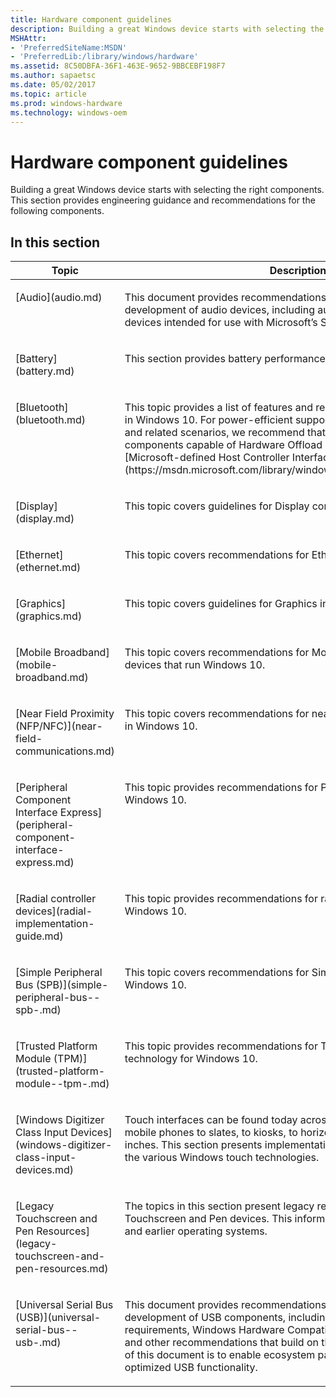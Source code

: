 ```yaml
---
title: Hardware component guidelines
description: Building a great Windows device starts with selecting the right components. This section provides engineering guidance and recommendations for components.
MSHAttr:
- 'PreferredSiteName:MSDN'
- 'PreferredLib:/library/windows/hardware'
ms.assetid: 8C50DBFA-36F1-463E-9652-9BBCEBF198F7
ms.author: sapaetsc
ms.date: 05/02/2017
ms.topic: article
ms.prod: windows-hardware
ms.technology: windows-oem
---
```


# Hardware component guidelines


Building a great Windows device starts with selecting the right components. This section provides engineering guidance and recommendations for the following components.

## In this section


<table>
<thead valign="bottom">
<tr class="header">
<th>Topic</th>
<th>Description</th>
</tr>
</thead>
<tbody valign="top">
<tr class="odd">
<td><p>[Audio](audio.md)</p></td>
<td><p>This document provides recommendations for the design and development of audio devices, including audio playback and audio input devices intended for use with Microsoft’s Speech Platform.</p></td>
</tr>
<tr class="even">
<td><p>[Battery](battery.md)</p></td>
<td><p>This section provides battery performance recommendations.</p></td>
</tr>
<tr class="odd">
<td><p>[Bluetooth](bluetooth.md)</p></td>
<td><p>This topic provides a list of features and recommendations for Bluetooth in Windows 10. For power-efficient support for Bluetooth LE beacons and related scenarios, we recommend that OEMs use Bluetooth components capable of Hardware Offload and able to support the [Microsoft-defined Host Controller Interface (HCI) extension](https://msdn.microsoft.com/library/windows/hardware/dn917903.aspx).</p></td>
</tr>
<tr class="even">
<td><p>[Display](display.md)</p></td>
<td><p>This topic covers guidelines for Display components in Windows 10.</p></td>
</tr>
<tr class="odd">
<td><p>[Ethernet](ethernet.md)</p></td>
<td><p>This topic covers recommendations for Ethernet in Windows 10.</p></td>
</tr>
<tr class="even">
<td><p>[Graphics](graphics.md)</p></td>
<td><p>This topic covers guidelines for Graphics in Windows 10.</p></td>
</tr>
<tr class="odd">
<td><p>[Mobile Broadband](mobile-broadband.md)</p></td>
<td><p>This topic covers recommendations for Mobile Broadband components in devices that run Windows 10.</p></td>
</tr>
<tr class="even">
<td><p>[Near Field Proximity (NFP/NFC)](near-field-communications.md)</p></td>
<td><p>This topic covers recommendations for near field communications (NFC) in Windows 10.</p></td>
</tr>
<tr class="odd">
<td><p>[Peripheral Component Interface Express](peripheral-component-interface-express.md)</p></td>
<td><p>This topic provides recommendations for PCI Express (PCIe) in Windows 10.</p></td>
</tr>
</tr>
<tr class="even">
<td><p>[Radial controller devices](radial-implementation-guide.md)</p></td>
<td><p>This topic provides recommendations for radial controller devices in Windows 10.</p></td>
</tr>
<tr class="even">
<td><p>[Simple Peripheral Bus (SPB)](simple-peripheral-bus--spb-.md)</p></td>
<td><p>This topic covers recommendations for Simple Peripheral Bus in Windows 10.</p></td>
</tr>
<tr class="odd">
<td><p>[Trusted Platform Module (TPM)](trusted-platform-module--tpm-.md)</p></td>
<td><p>This topic provides recommendations for Trusted Platform Module (TPM) technology for Windows 10.</p></td>
</tr>
<tr class="even">
<td><p>[Windows Digitizer Class Input Devices](windows-digitizer-class-input-devices.md)</p></td>
<td><p>Touch interfaces can be found today across myriad devices ranging from mobile phones to slates, to kiosks, to horizontal/vertical displays of 30 inches. This section presents implementation and validation guides for the various Windows touch technologies.</p></td>
</tr>
<tr class="odd">
<td><p>[Legacy Touchscreen and Pen Resources](legacy-touchscreen-and-pen-resources.md)</p></td>
<td><p>The topics in this section present legacy resources for Windows Touchscreen and Pen devices. This information applies to Windows 8 and earlier operating systems.</p></td>
</tr>
<tr class="even">
<td><p>[Universal Serial Bus (USB)](universal-serial-bus--usb-.md)</p></td>
<td><p>This document provides recommendations for the design and development of USB components, including minimum hardware requirements, Windows Hardware Compatibility Program requirements, and other recommendations that build on those requirements. The goal of this document is to enable ecosystem partners to build a device with optimized USB functionality.</p></td>
</tr>
</tbody>
</table>

 

 

 

